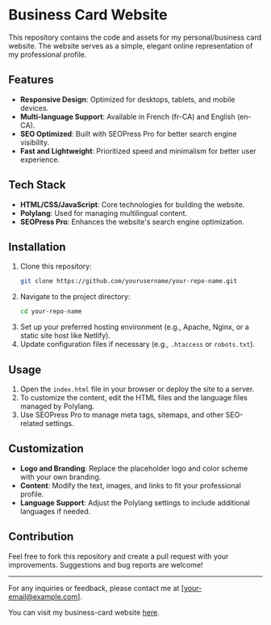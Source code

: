 # Business Card Website

This repository contains the code and assets for my personal/business card website. The website serves as a simple, elegant online representation of my professional profile.

## Features

- **Responsive Design**: Optimized for desktops, tablets, and mobile devices.
- **Multi-language Support**: Available in French (fr-CA) and English (en-CA).
- **SEO Optimized**: Built with SEOPress Pro for better search engine visibility.
- **Fast and Lightweight**: Prioritized speed and minimalism for better user experience.

## Tech Stack

- **HTML/CSS/JavaScript**: Core technologies for building the website.
- **Polylang**: Used for managing multilingual content.
- **SEOPress Pro**: Enhances the website's search engine optimization.

## Installation

1. Clone this repository:
   ```bash
   git clone https://github.com/yourusername/your-repo-name.git
   ```
2. Navigate to the project directory:
   ```bash
   cd your-repo-name
   ```
3. Set up your preferred hosting environment (e.g., Apache, Nginx, or a static site host like Netlify).
4. Update configuration files if necessary (e.g., `.htaccess` or `robots.txt`).

## Usage

1. Open the `index.html` file in your browser or deploy the site to a server.
2. To customize the content, edit the HTML files and the language files managed by Polylang.
3. Use SEOPress Pro to manage meta tags, sitemaps, and other SEO-related settings.

## Customization

- **Logo and Branding**: Replace the placeholder logo and color scheme with your own branding.
- **Content**: Modify the text, images, and links to fit your professional profile.
- **Language Support**: Adjust the Polylang settings to include additional languages if needed.

## Contribution

Feel free to fork this repository and create a pull request with your improvements. Suggestions and bug reports are welcome!

---

For any inquiries or feedback, please contact me at [your-email@example.com].


You can visit my business-card website [here](https://danielgaudreault.github.io/business-card/index.html).
